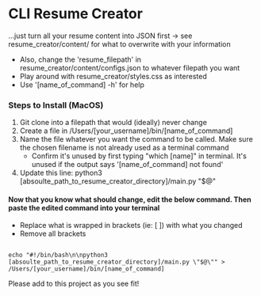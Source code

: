 # CLI Resume Creator
...just turn all your resume content into JSON first -> see resume_creator/content/ for what to overwrite with your information  

- Also, change the 'resume_filepath' in resume_creator/content/configs.json to whatever filepath you want  
- Play around with resume_creator/styles.css as interested  
- Use '[name_of_command] -h' for help  

### Steps to Install (MacOS)
1. Git clone into a filepath that would (ideally) never change
1. Create a file in /Users/[your_username]/bin/[name_of_command]
1. Name the file whatever you want the command to be called. Make sure the chosen filename is not already used as a terminal command
    - Confirm it's unused by first typing "which [name]" in terminal. It's unused if the output says '[name_of_command] not found'
1. Update this line: python3 [absoulte_path_to_resume_creator_directory]/main.py "$@"

#### Now that you know what should change, edit the below command. Then paste the edited command into your terminal
- Replace what is wrapped in brackets (ie: [ ]) with what you changed
- Remove all brackets
```

echo "#!/bin/bash\n\npython3 [absoulte_path_to_resume_creator_directory]/main.py \"$@\"" > /Users/[your_username]/bin/[name_of_command]

```

Please add to this project as you see fit!
